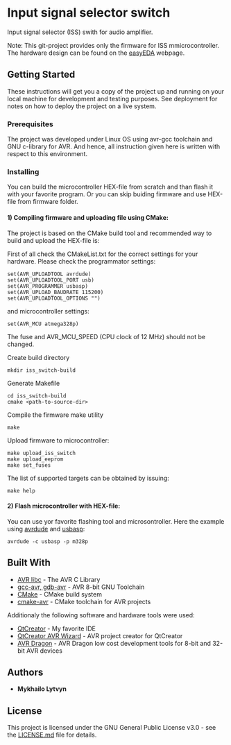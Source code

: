 # Input signal selector switch

Input signal selector (ISS) swith for audio amplifier. 

Note: This git-project provides only the firmware for ISS mmicrocontroller. The hardware design can be found on 
the [easyEDA](https://easyeda.com/mlytvyn/input-selector) webpage.


## Getting Started

These instructions will get you a copy of the project up and running on your local machine for development and testing purposes. See deployment for notes on how to deploy the project on a live system.

### Prerequisites

The project was developed under Linux OS using avr-gcc toolchain and GNU c-library for AVR. 
And hence, all instruction given here is written with respect to this environment. 



### Installing

You can build the microcontroller HEX-file from scratch and than flash it with your favorite program.
Or you can skip buiding firmware and use HEX-file from firmware folder. 

#### 1) Compiling firmware and uploading file using CMake:
The project is based on the CMake build tool and recommended way to build and upload the HEX-file is:


First of all check the CMakeList.txt for the correct settings for your hardware. 
Please check the programmator settings:
```
set(AVR_UPLOADTOOL avrdude)
set(AVR_UPLOADTOOL_PORT usb)
set(AVR_PROGRAMMER usbasp)
set(AVR_UPLOAD_BAUDRATE 115200)
set(AVR_UPLOADTOOL_OPTIONS "")
```

and microcontroller settings:

```
set(AVR_MCU atmega328p)
```
The fuse and AVR_MCU_SPEED (CPU clock of 12 MHz) should not be changed.

Create build directory
```
mkdir iss_switch-build
```

Generate Makefile
```
cd iss_switch-build
cmake <path-to-source-dir>
```

Compile the firmware make utility
```
make
```

Upload firmware to microcontroller:
```
make upload_iss_switch
make upload_eeprom
make set_fuses
```

The list of supported targets can be obtained by issuing:
```
make help
```

#### 2) Flash microcontroller with HEX-file:

You can use yor favorite flashing tool and microsontroller. Here the example 
using [avrdude](https://www.nongnu.org/avrdude/)  and [usbasp](http://www.fischl.de/usbasp/):


```
avrdude -c usbasp -p m328p
```

## Built With

* [AVR libc](https://www.nongnu.org/avr-libc/) - The AVR C Library
* [gcc-avr, gdb-avr](http://www.microchip.com/avr-support/avr-and-arm-toolchains-(c-compilers)) - AVR 8-bit GNU Toolchain
* [CMake](https://cmake.org) - CMake build system
* [cmake-avr](https://github.com/mkleemann/cmake-avr) - CMake toolchain for AVR projects

Additionaly the following software and hardware tools were used:

* [QtCreator](http://doc.qt.io/qtcreator/) - My favorite IDE
* [QtCreator AVR Wizard](https://git.ok1kvk.cz/avr/avr-qtcreator) - AVR project creator for QtCreator
* [AVR Dragon](http://www.microchip.com/DevelopmentTools/ProductDetails.aspx?PartNO=ATAVRDRAGON) - AVR Dragon low cost development tools for 8-bit and 32-bit AVR devices

## Authors

* **Mykhailo Lytvyn**

## License

This project is licensed under the GNU General Public License v3.0  - see the [LICENSE.md](LICENSE.md) file for details.

